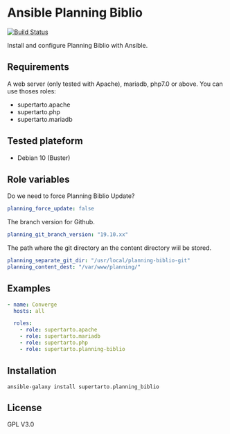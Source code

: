 # Ansible Planning Biblio
[![Build Status](https://travis-ci.org/supertarto/ansible-planning-biblio.svg?branch=master)](https://travis-ci.org/supertarto/ansible-planning-biblio)

Install and configure Planning Biblio with Ansible.

## Requirements
A web server (only tested with Apache), mariadb, php7.0 or above. You can use thoses roles:
- supertarto.apache
- supertarto.php
- supertarto.mariadb

## Tested plateform
* Debian 10 (Buster)

## Role variables
Do we need to force Planning Biblio Update?
```yml
planning_force_update: false
```
The branch version for Github.
```yml
planning_git_branch_version: "19.10.xx"
```
The path where the git directory an the content directory wiil be stored.
```yml
planning_separate_git_dir: "/usr/local/planning-biblio-git"
planning_content_dest: "/var/www/planning/"
```

## Examples

```yml
- name: Converge
  hosts: all

  roles:
    - role: supertarto.apache
    - role: supertarto.mariadb
    - role: supertarto.php
    - role: supertarto.planning-biblio
```

## Installation
```
ansible-galaxy install supertarto.planning_biblio
```
## License
GPL V3.0
